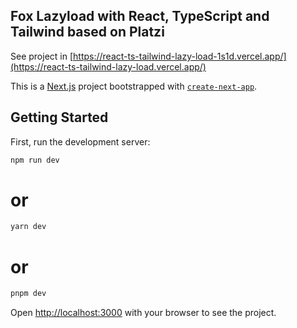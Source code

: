 ## Fox Lazyload with React, TypeScript and Tailwind based on Platzi

See project in [https://react-ts-tailwind-lazy-load-1s1d.vercel.app/](https://react-ts-tailwind-lazy-load.vercel.app/)

This is a [Next.js](https://nextjs.org/) project bootstrapped with [`create-next-app`](https://github.com/vercel/next.js/tree/canary/packages/create-next-app).

## Getting Started

First, run the development server:

```bash
npm run dev
```
# or
```bash
yarn dev
```
# or
```bash
pnpm dev
```

Open [http://localhost:3000](http://localhost:3000) with your browser to see the project.

